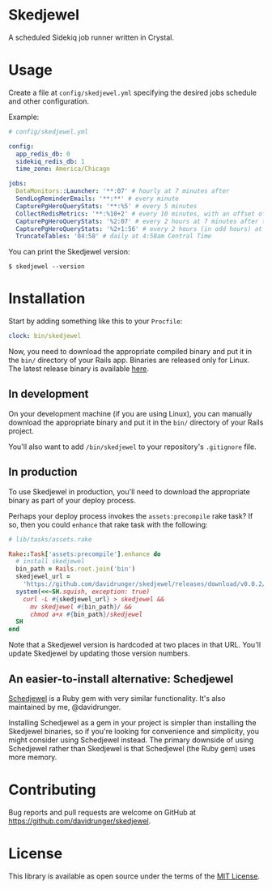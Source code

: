 # Skedjewel

A scheduled Sidekiq job runner written in Crystal.

# Usage

Create a file at `config/skedjewel.yml` specifying the desired jobs schedule and other
configuration.

Example:

```yml
# config/skedjewel.yml

config:
  app_redis_db: 0
  sidekiq_redis_db: 1
  time_zone: America/Chicago

jobs:
  DataMonitors::Launcher: '**:07' # hourly at 7 minutes after
  SendLogReminderEmails: '**:**' # every minute
  CapturePgHeroQueryStats: '**:%5' # every 5 minutes
  CollectRedisMetrics: '**:%10+2' # every 10 minutes, with an offset of 2 (2, 12, 22, ...)
  CapturePgHeroQueryStats: '%2:07' # every 2 hours at 7 minutes after the hour
  CapturePgHeroQueryStats: '%2+1:56' # every 2 hours (in odd hours) at 56 minutes after the hour
  TruncateTables: '04:58' # daily at 4:58am Central Time
```

You can print the Skedjewel version:

```
$ skedjewel --version
```

# Installation

Start by adding something like this to your `Procfile`:

```yml
clock: bin/skedjewel
```

Now, you need to download the appropriate compiled binary and put it in the `bin/` directory of your Rails app. Binaries are released only for Linux. The latest release binary is available [here][latest-release].

[latest-release]: https://github.com/davidrunger/skedjewel/releases/latest

## In development

On your development machine (if you are using Linux), you can manually download the appropriate binary and put it in the `bin/` directory of your Rails project.

You'll also want to add `/bin/skedjewel` to your repository's `.gitignore` file.

## In production

To use Skedjewel in production, you'll need to download the appropriate binary as part of your
deploy process.

Perhaps your deploy process invokes the `assets:precompile` rake task? If so, then you could
`enhance` that rake task with the following:

```rb
# lib/tasks/assets.rake

Rake::Task['assets:precompile'].enhance do
  # install skedjewel
  bin_path = Rails.root.join('bin')
  skedjewel_url =
    'https://github.com/davidrunger/skedjewel/releases/download/v0.0.2/skedjewel-v0.0.2-linux'
  system(<<~SH.squish, exception: true)
    curl -L #{skedjewel_url} > skedjewel &&
      mv skedjewel #{bin_path}/ &&
      chmod a+x #{bin_path}/skedjewel
  SH
end
```

Note that a Skedjewel version is hardcoded at two places in that URL. You'll update Skedjewel by
updating those version numbers.

## An easier-to-install alternative: Schedjewel

[Schedjewel][schedjewel] is a Ruby gem with very similar functionality. It's also maintained by me,
@davidrunger.

Installing Schedjewel as a gem in your project is simpler than installing the Skedjewel binaries, so
if you're looking for convenience and simplicity, you might consider using Schedjewel instead. The
primary downside of using Schedjewel rather than Skedjewel is that Schedjewel (the Ruby gem) uses
more memory.

[schedjewel]: https://github.com/davidrunger/schedjewel

# Contributing

Bug reports and pull requests are welcome on GitHub at https://github.com/davidrunger/skedjewel.

# License

This library is available as open source under the terms of the [MIT
License](https://opensource.org/licenses/MIT).
